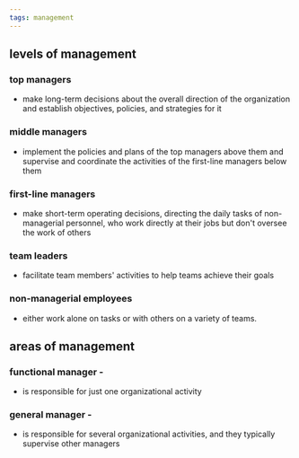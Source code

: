 ```yaml
---
tags: management
---
```


## levels of management
### top managers
- make long-term decisions about the overall direction of the organization and establish objectives, policies, and strategies for it

### middle managers
- implement the policies and plans of the top managers above them and supervise and coordinate the activities of the first-line managers below them 

### first-line managers
- make short-term operating decisions, directing the daily tasks of non-managerial personnel, who work directly at their jobs but don't oversee the work of others

### team leaders
- facilitate team members' activities to help teams achieve their goals

### non-managerial employees 
- either work alone on tasks or with others on a variety of teams. 

## areas of management

### functional manager -
- is responsible for just one organizational activity 

### general manager -
- is responsible for several organizational activities, and they typically supervise other managers 